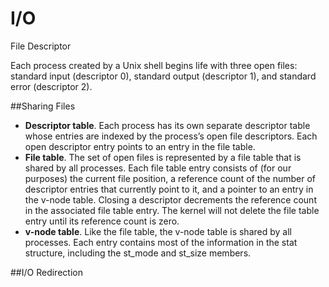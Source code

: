 # I/O

File Descriptor

Each process created by a Unix shell begins life with three open files: standard input (descriptor 0), standard output (descriptor 1), and standard error (descriptor 2). 

##Sharing Files
* **Descriptor table**. Each process has its own separate descriptor table whose entries are indexed by the process’s open file descriptors. Each open descriptor entry points to an entry in the file table.
* **File table**. The set of open files is represented by a file table that is shared by all processes. Each file table entry consists of (for our purposes) the current file position, a reference count of the number of descriptor entries that currently point to it, and a pointer to an entry in the v-node table. Closing a descriptor decrements the reference count in the associated file table entry. The kernel will not delete the file table entry until its reference count is zero.
* **v-node table**. Like the file table, the v-node table is shared by all processes. Each entry contains most of the information in the stat structure, including the st_mode and st_size members.

##I/O Redirection


